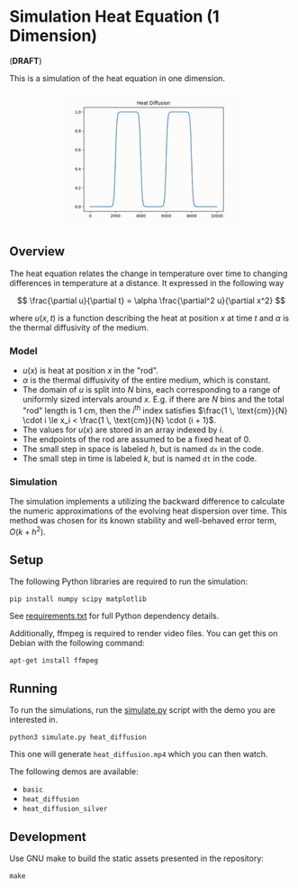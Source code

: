 # Simulation Heat Equation (1 Dimension)

(**DRAFT**)

This is a simulation of the heat equation in one dimension.

<p align="center">
  <img src="images/heat_diffusion.gif" alt="Heat Diffusion Demo">
</p>

## Overview

The heat equation relates the change in temperature over time to changing differences in temperature at a distance. It expressed in the following way

$$
\frac{\partial u}{\partial t} = \alpha \frac{\partial^2 u}{\partial x^2}
$$

where $u(x, t)$ is a function describing the heat at position $x$ at time $t$ and $\alpha$ is the thermal diffusivity of the medium.

### Model

* $u(x)$ is heat at position $x$ in the "rod".
* $\alpha$ is the thermal diffusivity of the entire medium, which is constant.
* The domain of $u$ is split into $N$ bins, each corresponding to a range of uniformly sized intervals around $x$. E.g. if there are $N$ bins and the total "rod" length is 1 cm, then the $i^{\text{th}}$ index satisfies
  $\frac{1 \, \text{cm}}{N} \cdot i \le x_i < \frac{1 \, \text{cm}}{N} \cdot (i + 1)$.
* The values for $u(x)$ are stored in an array indexed by $i$.
* The endpoints of the rod are assumed to be a fixed heat of $0$.
* The small step in space is labeled $h$, but is named `dx` in the code.
* The small step in time is labeled $k$, but is named `dt` in the code.

### Simulation

The simulation implements a [](https://en.wikipedia.org/wiki/Finite_difference_method) utilizing the backward difference to calculate the numeric approximations of the evolving heat dispersion over time. This method was chosen for its known stability and well-behaved error term, $O(k + h^2)$.

## Setup

The following Python libraries are required to run the simulation:

```
pip install numpy scipy matplotlib
```

See [requirements.txt](./requirements.txt) for full Python dependency details.

Additionally, ffmpeg is required to render video files. You can get this on Debian with the following command:

```
apt-get install ffmpeg
```

## Running

To run the simulations, run the [simulate.py](./simulate.py) script with the demo you are interested in.

```
python3 simulate.py heat_diffusion
```

This one will generate `heat_diffusion.mp4` which you can then watch.

The following demos are available:

* `basic`
* `heat_diffusion`
* `heat_diffusion_silver`

## Development

Use GNU make to build the static assets presented in the repository:

```
make
```
